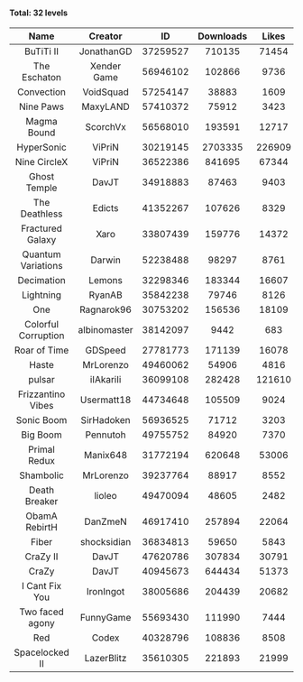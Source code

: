 #### Total: 32 levels

| Name | Creator | ID | Downloads | Likes |
|:---:|:---:|:---:|:---:|:---:|
| BuTiTi II | JonathanGD | 37259527 | 710135 | 71454
| The Eschaton | Xender Game | 56946102 | 102866 | 9736
| Convection | VoidSquad | 57254147 | 38883 | 1609
| Nine Paws | MaxyLAND | 57410372 | 75912 | 3423
| Magma Bound | ScorchVx | 56568010 | 193591 | 12717
| HyperSonic | ViPriN | 30219145 | 2703335 | 226909
| Nine CircleX | ViPriN | 36522386 | 841695 | 67344
| Ghost Temple | DavJT | 34918883 | 87463 | 9403
| The Deathless | Edicts | 41352267 | 107626 | 8329
| Fractured Galaxy  | Xaro | 33807439 | 159776 | 14372
| Quantum Variations | Darwin | 52238488 | 98297 | 8761
| Decimation | Lemons | 32298346 | 183344 | 16607
| Lightning | RyanAB | 35842238 | 79746 | 8126
| One | Ragnarok96 | 30753202 | 156536 | 18109
| Colorful Corruption | albinomaster | 38142097 | 9442 | 683
| Roar of Time | GDSpeed | 27781773 | 171139 | 16078
| Haste | MrLorenzo | 49460062 | 54906 | 4816
| pulsar | iIAkariIi | 36099108 | 282428 | 121610
| Frizzantino Vibes | Usermatt18 | 44734648 | 105509 | 9024
| Sonic Boom | SirHadoken | 56936525 | 71712 | 3203
| Big Boom | Pennutoh | 49755752 | 84920 | 7370
| Primal Redux | Manix648 | 31772194 | 620648 | 53006
| Shambolic | MrLorenzo | 39237764 | 88917 | 8552
| Death Breaker | lioleo | 49470094 | 48605 | 2482
| ObamA RebirtH | DanZmeN | 46917410 | 257894 | 22064
| Fiber | shocksidian | 36834813 | 59650 | 5843
| CraZy II | DavJT | 47620786 | 307834 | 30791
| CraZy | DavJT | 40945673 | 644434 | 51373
| I Cant Fix You | IronIngot | 38005686 | 204439 | 20682
| Two faced agony | FunnyGame | 55693430 | 111990 | 7444
| Red | Codex | 40328796 | 108836 | 8508
| Spacelocked II | LazerBlitz | 35610305 | 221893 | 21999
